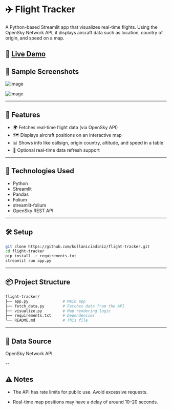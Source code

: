 # ✈️ Flight Tracker

A Python-based Streamlit app that visualizes real-time flights.
Using the OpenSky Network API, it displays aircraft data such as location, country of origin, and speed on a map.

🔗 [Live Demo](https://flight-tracker-amsgn7wuwjjhs2n4ofrd23.streamlit.app)
---

## 📸 Sample Screenshots

![image](https://github.com/user-attachments/assets/64d77a2b-e80e-497b-92fb-7793e9672a99)

![image](https://github.com/user-attachments/assets/a24717e7-a585-437a-9ee1-7f24f2129fde)

---

## 🚀 Features

- 🌍 Fetches real-time flight data (via OpenSky API)
- 🗺️ Displays aircraft positions on an interactive map
- 📊 Shows info like callsign, origin country, altitude, and speed in a table
- 🔁 Optional real-time data refresh support

---

## 🧠 Technologies Used

- Python
- Streamlit
- Pandas
- Folium
- streamlit-folium
- OpenSky REST API

---

## 🛠️ Setup

```bash
git clone https://github.com/kullaniciadiniz/flight-tracker.git
cd flight-tracker
pip install -r requirements.txt
streamlit run app.py
```

---

## 📦 Project Structure

```bash
flight-tracker/
├── app.py               # Main app
├── fetch_data.py        # Fetches data from the API
├── visualize.py         # Map rendering logic
├── requirements.txt     # Dependencies
└── README.md            # This file
```

---

## 🔗 Data Source

OpenSky Network API

--

## ⚠️ Notes

- The API has rate limits for public use. Avoid excessive requests.

- Real-time map positions may have a delay of around 10–20 seconds.

